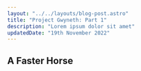 ```yaml
---
layout: "../../layouts/blog-post.astro"
title: "Project Gwyneth: Part 1"
description: "Lorem ipsum dolor sit amet"
updatedDate: "19th November 2022"
---
```


## A Faster Horse
